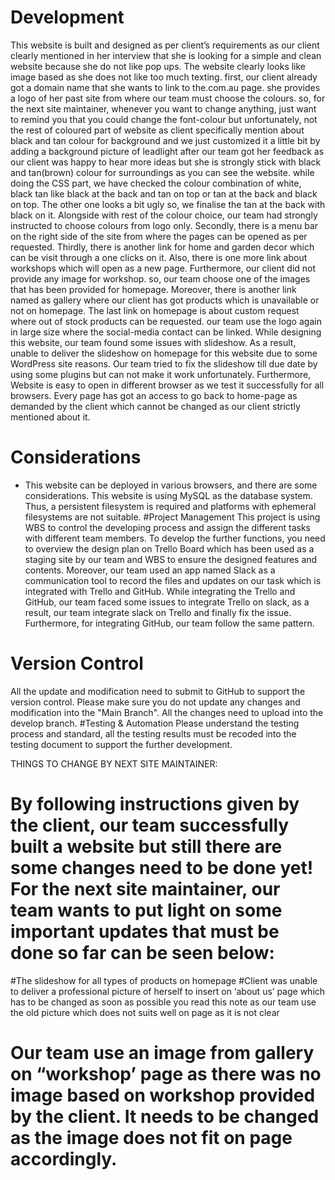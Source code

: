 # Development
This website is built and designed as per client’s requirements as our client clearly mentioned in her interview that she is looking for a simple and clean website because she do not like pop ups.
The website clearly looks like image based as she does not like too much texting.
first, our client already got a domain name that she wants to link to the.com.au page. she provides a logo of her past site from where our team must choose the colours. so, for the next site maintainer, 
whenever you want to change anything, just want to remind you that you could change the font-colour but unfortunately, not the rest of coloured part of website as client specifically mention about black and tan colour for background and we just customized it a little bit by adding a background picture of leadlight after our team got her feedback as our client was happy to hear more ideas but she is strongly stick with black and tan(brown) colour for surroundings as you can see the website. while doing the CSS part, we have checked the colour combination of white, black tan like black at the back and tan on top or tan at the back and black on top. The other one looks a bit ugly so, we finalise the tan at the back with black on it. Alongside with rest of the colour choice, our team had strongly instructed to choose colours from logo only. 
Secondly, there is a menu bar on the right side of the site from where the pages can be opened as per requested. 
Thirdly, there is another link for home and garden decor which can be visit through a one clicks on it. Also, there is one more link about workshops which will open as a new page. 
Furthermore, our client did not provide any image for workshop. so, our team choose one of the images that has been provided for homepage. Moreover, there is another link named as gallery where our client has got products which is unavailable or not on homepage. The last link on homepage is about custom request where out of stock products can be requested. our team use the logo again in large size where the social-media contact can be linked. While designing this website, our team found some issues with slideshow. As a result, unable to deliver the slideshow on homepage for this website due to some WordPress site reasons. Our team tried to fix the slideshow till due date by using some plugins but can not make it work unfortunately. Furthermore, Website is easy to open in different browser as we test it successfully for all browsers. Every page has got an access to go back to home-page as demanded by the client which cannot be changed as our client strictly mentioned about it.
 
# Considerations 
- This website can be deployed in various browsers, and there are some considerations. This website is using MySQL as the database system. Thus, a persistent filesystem is required and platforms with ephemeral filesystems are not suitable.
#Project Management 
This project is using WBS to control the developing process and assign the different tasks with different team members. To develop the further functions, you need to overview the design plan on Trello Board which has been used as a staging site by our team and WBS to ensure the designed features and contents. Moreover, our team used an app named Slack as a communication tool to record the files and updates on our task which is integrated with Trello and GitHub. While integrating the Trello and GitHub, our team faced some issues to integrate Trello on slack, as a result, our team integrate slack on Trello and finally fix the issue. Furthermore, for integrating GitHub, our team follow the same pattern.
# Version Control
All the update and modification need to submit to GitHub to support the version control. Please make sure you do not update any changes and modification into the "Main Branch". All the changes need to upload into the develop branch. 
#Testing & Automation 
Please understand the testing process and standard, all the testing results must be recoded into the testing document to support the further development. 



THINGS TO CHANGE BY NEXT SITE MAINTAINER:

# By following instructions given by the client, our team successfully built a website but still there are some changes need to be done yet! For the next site maintainer, our team wants to put light on some important updates that must be done so far can be seen below:

#The slideshow for all types of products on homepage 
#Client was unable to deliver a professional picture of herself to insert on ‘about us’ page which has to be changed as soon as possible you read this note as our team use the old picture which does not suits well on page as it is not clear
# Our team use an image from gallery on “workshop’ page as there was no image based on workshop provided by the client. It needs to be changed as the image does not fit on page accordingly. 






